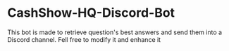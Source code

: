 # CashShow-HQ-Discord-Bot
This bot is made to retrieve question's best answers and send them into a Discord channel.
Fell free to modify it and enhance it

